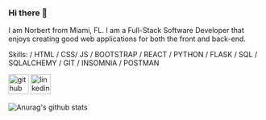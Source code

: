 ### Hi there 👋

I am Norbert from Miami, FL. I am a Full-Stack Software Developer that enjoys creating good web applications for both the front and back-end. 

Skills: / HTML / CSS/ JS / BOOTSTRAP / REACT / PYTHON / FLASK / SQL / SQLALCHEMY / GIT / INSOMNIA / POSTMAN 

[<img src='https://cdn.jsdelivr.net/npm/simple-icons@3.0.1/icons/github.svg' alt='github' height='40'>](https://github.com/https://github.com/Norbert305)  [<img src='https://cdn.jsdelivr.net/npm/simple-icons@3.0.1/icons/linkedin.svg' alt='linkedin' height='40'>](https://www.linkedin.com/in/https://www.linkedin.com/in/norbert-seals-9422a673//)  

![Anurag's github stats](https://github-readme-stats.vercel.app/api?username=Norbert305)
